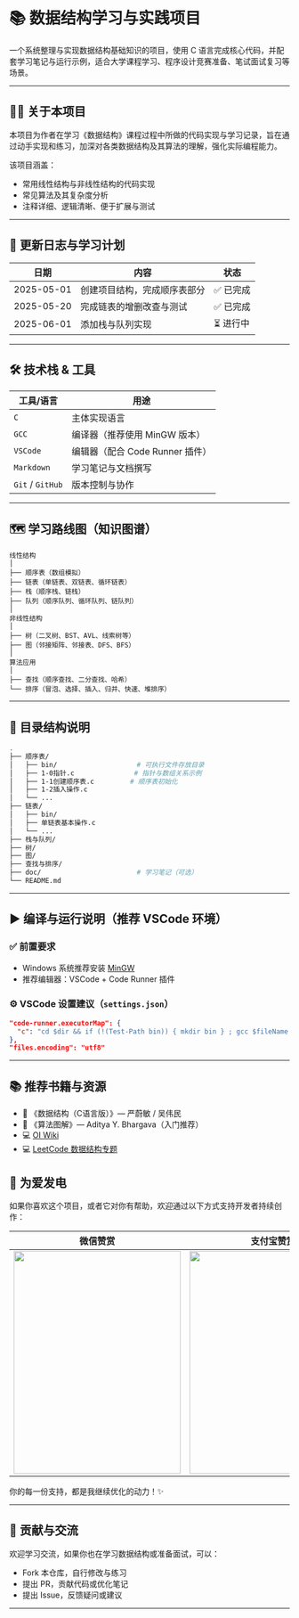 # 📚 数据结构学习与实践项目

 一个系统整理与实现数据结构基础知识的项目，使用 C 语言完成核心代码，并配套学习笔记与运行示例，适合大学课程学习、程序设计竞赛准备、笔试面试复习等场景。

---

## 🧑‍🎓 关于本项目

本项目为作者在学习《数据结构》课程过程中所做的代码实现与学习记录，旨在通过动手实现和练习，加深对各类数据结构及其算法的理解，强化实际编程能力。

该项目涵盖：

- 常用线性结构与非线性结构的代码实现
- 常见算法及其复杂度分析
- 注释详细、逻辑清晰、便于扩展与测试

---

## 🧭 更新日志与学习计划

| 日期       | 内容                         | 状态     |
| ---------- | ---------------------------- | -------- |
| 2025-05-01 | 创建项目结构，完成顺序表部分 | ✅ 已完成 |
| 2025-05-20 | 完成链表的增删改查与测试     | ✅ 已完成 |
| 2025-06-01 | 添加栈与队列实现             | ⏳ 进行中 |

---

## 🛠 技术栈 & 工具

| 工具/语言        | 用途                            |
| ---------------- | ------------------------------- |
| `C`              | 主体实现语言                    |
| `GCC`            | 编译器（推荐使用 MinGW 版本）   |
| `VSCode`         | 编辑器（配合 Code Runner 插件） |
| `Markdown`       | 学习笔记与文档撰写              |
| `Git` / `GitHub` | 版本控制与协作                  |

---

## 🗺️ 学习路线图（知识图谱）

```text
线性结构
│
├── 顺序表（数组模拟）
├── 链表（单链表、双链表、循环链表）
├── 栈（顺序栈、链栈）
├── 队列（顺序队列、循环队列、链队列）
│
非线性结构
│
├── 树（二叉树、BST、AVL、线索树等）
├── 图（邻接矩阵、邻接表、DFS、BFS）
│
算法应用
│
├── 查找（顺序查找、二分查找、哈希）
└── 排序（冒泡、选择、插入、归并、快速、堆排序）
```

---

## 📁 目录结构说明

```bash
.
├── 顺序表/
│   ├── bin/                    # 可执行文件存放目录
│   ├── 1-0指针.c               # 指针与数组关系示例
│   ├── 1-1创建顺序表.c         # 顺序表初始化
│   ├── 1-2插入操作.c
│   └── ...
├── 链表/
│   ├── bin/                   
│   ├── 单链表基本操作.c
│   └── ...
├── 栈与队列/
├── 树/
├── 图/
├── 查找与排序/
├── doc/                        # 学习笔记（可选）
└── README.md
```

---

## ▶️ 编译与运行说明（推荐 VSCode 环境）

### ✅ 前置要求

- Windows 系统推荐安装 [MinGW](https://www.mingw-w64.org/)
- 推荐编辑器：VSCode + Code Runner 插件

### ⚙️ VSCode 设置建议（`settings.json`）

```json
"code-runner.executorMap": {
  "c": "cd $dir && if (!(Test-Path bin)) { mkdir bin } ; gcc $fileName -o bin/$fileNameWithoutExt.exe ; if ($?) { ./bin/$fileNameWithoutExt.exe }"
},
"files.encoding": "utf8"
```

---

## 📚 推荐书籍与资源

- 📘 《数据结构（C语言版）》— 严蔚敏 / 吴伟民
- 📘 《算法图解》— Aditya Y. Bhargava（入门推荐）
- 💻 [OI Wiki](https://oi-wiki.org/)
- 💻 [LeetCode 数据结构专题](https://leetcode.cn/)

## 💖 为爱发电

如果你喜欢这个项目，或者它对你有帮助，欢迎通过以下方式支持开发者持续创作：

| 微信赞赏 | 支付宝赞赏 |
| -------- | ---------- |
| <img src="https://github.com/user-attachments/assets/56c55ac6-e43f-480a-b87c-49c3eb61021e" width="300" height="400"> | <img src="https://github.com/user-attachments/assets/87747148-76f9-4cd7-8864-f48501bec597" width="300" height="400"> |



你的每一份支持，都是我继续优化的动力！✨

---
## 🤝 贡献与交流

欢迎学习交流，如果你也在学习数据结构或准备面试，可以：

* Fork 本仓库，自行修改与练习
* 提出 PR，贡献代码或优化笔记
* 提出 Issue，反馈疑问或建议

---


